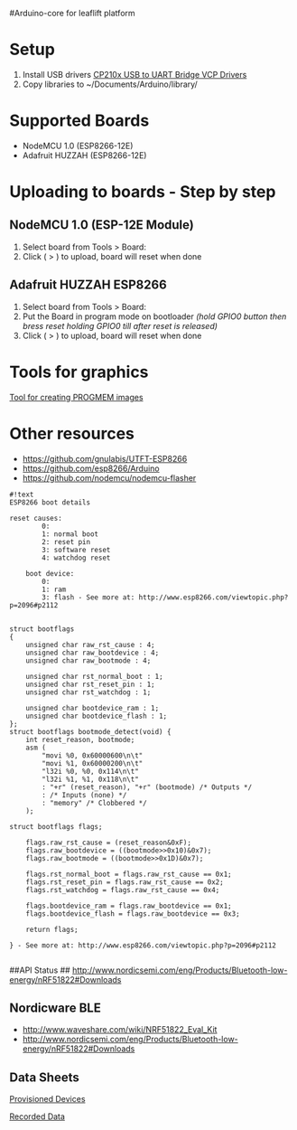 #Arduino-core for leaflift platform

# Setup #
1. Install USB drivers [CP210x USB to UART Bridge VCP Drivers](https://www.silabs.com/products/mcu/Pages/USBtoUARTBridgeVCPDrivers.aspx)
2. Copy libraries to ~/Documents/Arduino/library/ 


# Supported Boards #
* NodeMCU 1.0 (ESP8266-12E)
* Adafruit HUZZAH (ESP8266-12E)



# Uploading to boards - Step by step  #

## NodeMCU 1.0 (ESP-12E Module) ##
1. Select board from Tools > Board:
2. Click ( > ) to upload, board will reset when done

##  Adafruit HUZZAH ESP8266 ##
1. Select board from Tools > Board:
2. Put the Board in program mode on bootloader 
*(hold GPIO0 button then bress reset holding GPIO0 till after reset is released)*
3. Click ( > ) to upload, board will reset when done


# Tools for graphics #
[Tool for creating PROGMEM images](http://javl.github.io/image2cpp/)

# Other resources #
* https://github.com/gnulabis/UTFT-ESP8266
* https://github.com/esp8266/Arduino
* https://github.com/nodemcu/nodemcu-flasher

```
#!text
ESP8266 boot details

reset causes:
        0:
        1: normal boot
        2: reset pin
        3: software reset
        4: watchdog reset

    boot device:
        0:
        1: ram
        3: flash - See more at: http://www.esp8266.com/viewtopic.php?p=2096#p2112


struct bootflags
{
    unsigned char raw_rst_cause : 4;
    unsigned char raw_bootdevice : 4;
    unsigned char raw_bootmode : 4;

    unsigned char rst_normal_boot : 1;
    unsigned char rst_reset_pin : 1;
    unsigned char rst_watchdog : 1;

    unsigned char bootdevice_ram : 1;
    unsigned char bootdevice_flash : 1;
};
struct bootflags bootmode_detect(void) {
    int reset_reason, bootmode;
    asm (
        "movi %0, 0x60000600\n\t"
        "movi %1, 0x60000200\n\t"
        "l32i %0, %0, 0x114\n\t"
        "l32i %1, %1, 0x118\n\t"
        : "+r" (reset_reason), "+r" (bootmode) /* Outputs */
        : /* Inputs (none) */
        : "memory" /* Clobbered */
    );

struct bootflags flags;

    flags.raw_rst_cause = (reset_reason&0xF);
    flags.raw_bootdevice = ((bootmode>>0x10)&0x7);
    flags.raw_bootmode = ((bootmode>>0x1D)&0x7);

    flags.rst_normal_boot = flags.raw_rst_cause == 0x1;
    flags.rst_reset_pin = flags.raw_rst_cause == 0x2;
    flags.rst_watchdog = flags.raw_rst_cause == 0x4;

    flags.bootdevice_ram = flags.raw_bootdevice == 0x1;
    flags.bootdevice_flash = flags.raw_bootdevice == 0x3;

    return flags;

} - See more at: http://www.esp8266.com/viewtopic.php?p=2096#p2112


```

##API Status ##
http://www.nordicsemi.com/eng/Products/Bluetooth-low-energy/nRF51822#Downloads



## Nordicware BLE ##
* http://www.waveshare.com/wiki/NRF51822_Eval_Kit
* http://www.nordicsemi.com/eng/Products/Bluetooth-low-energy/nRF51822#Downloads

## Data Sheets ##

[Provisioned Devices](https://docs.google.com/spreadsheets/d/1kAXJa40VPameiitzwAIrNPWsr5kDdviN59xv5x8yYJM/edit#gid=0)

[Recorded Data](https://docs.google.com/spreadsheets/d/1Yr3d8pXQllWeyCImAO6XK0u_NgsKmbjGjc9SEn9wM3I/edit#gid=87589501)